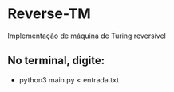 # Reverse-TM
Implementação de máquina de Turing reversível

## No terminal, digite:
- python3 main.py < entrada.txt